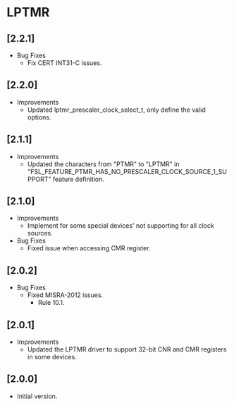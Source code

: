 # LPTMR

## [2.2.1]

- Bug Fixes
  - Fix CERT INT31-C issues.

## [2.2.0]

- Improvements
  - Updated lptmr_prescaler_clock_select_t, only define the valid options.

## [2.1.1]

- Improvements
  - Updated the characters from "PTMR" to "LPTMR" in "FSL_FEATURE_PTMR_HAS_NO_PRESCALER_CLOCK_SOURCE_1_SUPPORT"
    feature definition.

## [2.1.0]

- Improvements
  - Implement for some special devices' not supporting for all clock sources.
- Bug Fixes
  - Fixed issue when accessing CMR register.

## [2.0.2]

- Bug Fixes
  - Fixed MISRA-2012 issues.
    - Rule 10.1.

## [2.0.1]

- Improvements
  - Updated the LPTMR driver to support 32-bit CNR and CMR registers in some devices.

## [2.0.0]

- Initial version.
